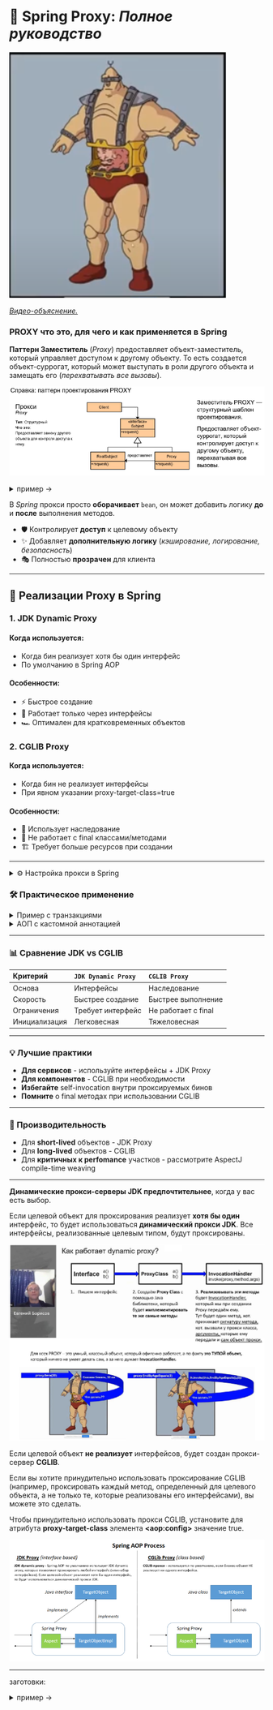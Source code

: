 # 🌉 Spring Proxy: _Полное руководство_

![олицетворение дизайн-патера PROXY](/ITM/ITM06_Spring/otc/Spring_proxy/2025-04-25_15-14-43.png)

[_Видео-объяснение._](https://youtu.be/DKNDU7OjyJs?t=541)

### PROXY что это, для чего и как применяется в Spring

**Паттерн Заместитель** (_Proxy_) предоставляет объект-заместитель, который управляет 
доступом к другому объекту. То есть создается объект-суррогат, который может 
выступать в роли другого объекта и замещать его (_перехватывать все вызовы_).  

![справка](/ITM/ITM06_Spring/otc/Spring_proxy/2025-04-25_15-26-31.png)

<details>
        <summary>пример →</summary>

```java
// Базовый пример
public interface Image {
    void display();
}

    public class RealImage implements Image {
        public void display() {
    System.out.println("Displaying real image");
    }
}

public class ProxyImage implements Image {
    private RealImage realImage;

    public void display() {
        if (realImage == null) {
            realImage = new RealImage(); // Ленивая инициализация
        }
        realImage.display();
    }
}
```
</details>


В _Spring_ прокси просто **оборачивает** `bean`, 
он может добавить логику **до** и **после** выполнения методов.
- 🛡️ Контролирует **доступ** к целевому объекту
- ✨ Добавляет **дополнительную логику** (_кэширование, логирование, безопасность_)
- 🎭 Полностью **прозрачен** для клиента

---
## 🧩 Реализации Proxy в Spring
### 1. JDK Dynamic Proxy
#### Когда используется:
* Когда бин реализует хотя бы один интерфейс
* По умолчанию в Spring AOP

#### Особенности:
* ⚡ Быстрое создание
* 🔌 Работает только через интерфейсы
* 🏎️ Оптимален для кратковременных объектов

### 2. CGLIB Proxy
#### Когда используется:
* Когда бин не реализует интерфейсы
* При явном указании proxy-target-class=true

#### Особенности:
* 🧬 Использует наследование
* 🚫 Не работает с final классами/методами
* 🏗️ Требует больше ресурсов при создании

---

<details>
        <summary>⚙️ Настройка прокси в Spring</summary>

```java
@Configuration
@EnableAspectJAutoProxy(proxyTargetClass = true) // Принудительное использование CGLIB
public class AppConfig {
    // Конфигурация бинов
}
```

```xml
<!-- XML конфигурация -->
<aop:config proxy-target-class="true">
    <!-- Pointcut определения -->
</aop:config>
```
</details>

### 🛠️ Практическое применение

<details>
        <summary>Пример с транзакциями</summary>

```java
@Service
public class UserService {
    @Transactional // Spring создаст прокси для управления транзакцией
    public User createUser(String name) {
        // Логика создания пользователя
    }
}
```
</details>

<details>
        <summary>АОП с кастомной аннотацией</summary>

```java
@Aspect
@Component
public class LoggingAspect {
    @Around("@annotation(Loggable)")
    public Object logExecutionTime(ProceedingJoinPoint joinPoint) throws Throwable {
        long start = System.currentTimeMillis();
        Object result = joinPoint.proceed();
        long duration = System.currentTimeMillis() - start;
        System.out.println(joinPoint.getSignature() + " executed in " + duration + "ms");
        return result;
    }
}
```
</details>

---
### 📊 Сравнение JDK vs CGLIB

| Критерий      | 	`JDK Dynamic Proxy`  | 	`CGLIB Proxy`       |
|:--------------|:----------------------|:---------------------|
| Основа        | 	Интерфейсы           | 	Наследование        |
| Скорость      | 	Быстрее создание     | 	Быстрее выполнение  |
| Ограничения   | 	Требует интерфейс    | 	Не работает с final |
| Инициализация | 	Легковесная          | 	Тяжеловесная        |

---
### 💡 Лучшие практики
* **Для сервисов** - используйте интерфейсы + JDK Proxy
* **Для компонентов** - CGLIB при необходимости
* **Избегайте** self-invocation внутри проксируемых бинов
* **Помните** о final методах при использовании CGLIB

---
### 🚀 Производительность
* Для **short-lived** объектов - JDK Proxy
* Для **long-lived** объектов - CGLIB
* Для **критичных к perfomance** участков - рассмотрите AspectJ compile-time weaving


---
**Динамические прокси-серверы JDK предпочтительнее**, когда у вас есть выбор.

Если целевой объект для проксирования реализует **хотя бы один** интерфейс, то будет
использоваться **динамический прокси JDK**. Все интерфейсы, реализованные целевым
типом, будут проксированы.                             

![как работает dynamic proxy](/ITM/ITM06_Spring/otc/Spring_proxy/2025-04-25_15-32-37.png)

Если целевой объект **не реализует** интерфейсов, будет создан прокси-сервер **CGLIB**.

Если вы хотите принудительно использовать проксирование CGLIB 
(например, проксировать каждый метод, определенный для целевого объекта, 
а не только те, которые реализованы его интерфейсами), вы можете это сделать.

Чтобы принудительно использовать прокси CGLIB, установите для атрибута 
**proxy-target-class** элемента **\<aop:config>** значение true.

![Spring AOP - процессор](/ITM/ITM06_Spring/otc/Spring_proxy/2025-04-25_15-38-27.png)





---

заготовки: 

<details>
        <summary>пример →</summary>

```java

```
</details>


